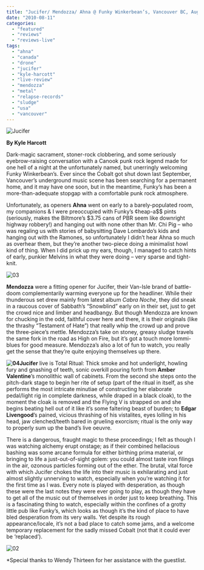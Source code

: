 ```yaml
---
title: "Jucifer/ Mendozza/ Ahna @ Funky Winkerbean’s, Vancouver BC, August 6, 2010"
date: "2010-08-11"
categories: 
  - "featured"
  - "reviews"
  - "reviews-live"
tags: 
  - "ahna"
  - "canada"
  - "drone"
  - "jucifer"
  - "kyle-harcott"
  - "live-review"
  - "mendozza"
  - "metal"
  - "relapse-records"
  - "sludge"
  - "usa"
  - "vancouver"
---
```


![](http://www.hellbound.ca/wp-content/uploads/2010/08/01.jpg "Jucifer")

**By Kyle Harcott**

Dark-magic sacrament, stoner-rock clobbering, and some seriously eyebrow-raising conversation with a Canook punk rock legend made for one hell of a night at the unfortunately named, but unerringly welcoming Funky Winkerbean’s. Ever since the Cobalt got shut down last September, Vancouver’s underground music scene has been searching for a permanent home, and it may have one soon, but in the meantime, Funky’s has been a more-than-adequate stopgap with a comfortable punk rock atmosphere.

Unfortunately, as openers **Ahna** went on early to a barely-populated room, my companions & I were preoccupied with Funky’s ¢heap-a$$ pints (seriously, makes the Biltmore’s $3.75 cans of PBR seem like downright highway robbery!) and hanging out with none other than Mr. Chi Pig – who was regaling us with stories of babysitting Dave Lombardo’s kids and hanging out with the Ramones, so unfortunately I didn’t hear Ahna so much as overhear them, but they’re another two-piece doing a minimalist howl kind of thing. When I did prick up my ears, though, I managed to catch hints of early, punkier Melvins in what they were doing – very sparse and tight-knit.

![](http://www.hellbound.ca/wp-content/uploads/2010/08/03.jpg "03")

**Mendozza** were a fitting opener for Jucifer, their Van-Isle brand of battle-doom complementarily warming everyone up for the headliner. While their thunderous set drew mainly from latest album _Cabra Noche_, they did sneak in a raucous cover of Sabbath’s “Snowblind” early on in their set, just to get the crowd nice and limber and headbangy. But though Mendozza are known for chucking in the odd, faithful cover here and there, it is their originals (like the thrashy “Testament of Hate”) that really whip the crowd up and prove the three-piece’s mettle. Mendozza’s take on stoney, greasy sludge travels the same fork in the road as High on Fire, but it’s got a touch more Iommi-blues for good measure. Mendozza’s also a lot of fun to watch, you really get the sense that they’re quite enjoying themselves up there.

**![](http://www.hellbound.ca/wp-content/uploads/2010/08/04.jpg "04")Jucifer** live is Total Ritual: Thick smoke and hot underlight, howling fury and gnashing of teeth, sonic overkill pouring forth from **Amber Valentine**’s monolithic wall of cabinets. From the second she steps onto the pitch-dark stage to begin her rite of setup (part of the ritual in itself, as she performs the most intricate minutiae of constructing her elaborate pedal/light rig in complete darkness, while draped in a black cloak), to the moment the cloak is removed and the Flying V is strapped on and she begins beating hell out of it like it’s some faltering beast of burden; to **Edgar Livengood**’s pained, vicious thrashing of his vistalites, eyes lolling in his head, jaw clenched/teeth bared in grueling exorcism; ritual is the only way to properly sum up the band’s live oeuvre.

There is a dangerous, fraught magic to these proceedings; I felt as though I was watching alchemy erupt onstage; as if their combined hellacious bashing was some arcane formula for either birthing prima material, or bringing to life a just-out-of-sight golem: you could almost taste iron filings in the air, ozonous particles forming out of the ether. The brutal, vital force with which Jucifer chokes the life into their music is exhilarating and just almost slightly unnerving to watch, especially when you’re watching it for the first time as I was. Every note is played with desperation, as though these were the last notes they were ever going to play, as though they have to get all of the music out of themselves in order just to keep breathing. This is a fascinating thing to watch, especially within the confines of a grotty little pub like Funky’s, which looks as though it’s the kind of place to have bled desperation from its very walls. Yet despite its rough appearance/locale, it’s not a bad place to catch some jams, and a welcome temporary replacement for the sadly missed Cobalt (not that it could ever be ‘replaced’).

![](http://www.hellbound.ca/wp-content/uploads/2010/08/02.jpg "02")

\*Special thanks to Wendy Thirteen for her assistance with the guestlist.
